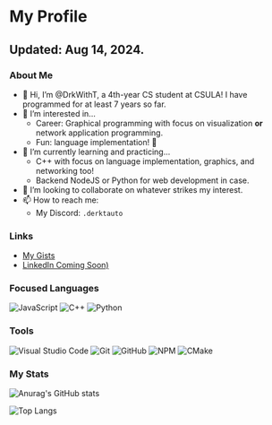 # My Profile
## Updated: Aug 14, 2024.

### About Me
- 👋 Hi, I’m @DrkWithT, a 4th-year CS student at CSULA! I have programmed for at least 7 years so far.
- 👀 I’m interested in...
  - Career: Graphical programming with focus on visualization **or** network application programming.
  - Fun: language implementation! 🐉
- 🌱 I’m currently learning and practicing...
  - C++ with focus on language implementation, graphics, and networking too!
  - Backend NodeJS or Python for web development in case.
- 💞️ I’m looking to collaborate on whatever strikes my interest.
- 📫 How to reach me:
  - My Discord: `.derktauto`

### Links
 - [My Gists](https://gist.github.com/DrkWithT)
 - [LinkedIn Coming Soon)](#)

### Focused Languages
![JavaScript](https://img.shields.io/badge/javascript-%23323330.svg?style=for-the-badge&logo=javascript&logoColor=%23F7DF1E)
![C++](https://img.shields.io/badge/c++-%2300599C.svg?style=for-the-badge&logo=c%2B%2B&logoColor=white)
![Python](https://img.shields.io/badge/python-3670A0?style=for-the-badge&logo=python&logoColor=ffdd54)

### Tools
![Visual Studio Code](https://img.shields.io/badge/Visual%20Studio%20Code-0078d7.svg?style=for-the-badge&logo=visual-studio-code&logoColor=white)
![Git](https://img.shields.io/badge/git-%23F05033.svg?style=for-the-badge&logo=git&logoColor=white)
![GitHub](https://img.shields.io/badge/github-%23121011.svg?style=for-the-badge&logo=github&logoColor=white)
![NPM](https://img.shields.io/badge/NPM-%23CB3837.svg?style=for-the-badge&logo=npm&logoColor=white)
![CMake](https://img.shields.io/badge/CMake-%23008FBA.svg?style=for-the-badge&logo=cmake&logoColor=white)

### My Stats
![Anurag's GitHub stats](https://github-readme-stats.vercel.app/api?username=DrkWithT&show_icons=true&layout=compact&theme=onedark)

![Top Langs](https://github-readme-stats.vercel.app/api/top-langs/?username=DrkWithT&layout=compact&langs_count=5&theme=onedark)

<!---
DrkWithT/DrkWithT is a ✨ special ✨ repository because its `README.md` (this file) appears on your GitHub profile.
You can click the Preview link to take a look at your changes.
--->
